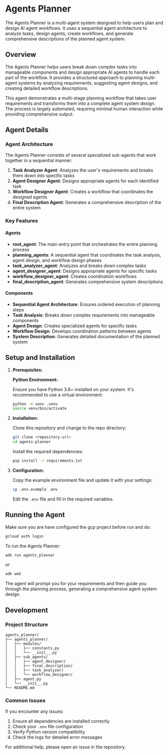 # Agents Planner

The Agents Planner is a multi-agent system designed to help users plan and design AI agent workflows. It uses a sequential agent architecture to analyze tasks, design agents, create workflows, and generate comprehensive descriptions of the planned agent system.

## Overview

The Agents Planner helps users break down complex tasks into manageable components and design appropriate AI agents to handle each part of the workflow. It provides a structured approach to planning multi-agent systems by analyzing requirements, suggesting agent designs, and creating detailed workflow descriptions.

This agent demonstrates a multi-stage planning workflow that takes user requirements and transforms them into a complete agent system design. The process is largely automated, requiring minimal human interaction while providing comprehensive output.

## Agent Details

### Agent Architecture

The Agents Planner consists of several specialized sub-agents that work together in a sequential manner:

1. **Task Analyzer Agent**: Analyzes the user's requirements and breaks them down into specific tasks
2. **Agent Designer Agent**: Designs appropriate agents for each identified task
3. **Workflow Designer Agent**: Creates a workflow that coordinates the designed agents
4. **Final Description Agent**: Generates a comprehensive description of the entire system

### Key Features

#### Agents

- **root_agent**: The main entry point that orchestrates the entire planning process
- **planning_agents**: A sequential agent that coordinates the task analysis, agent design, and workflow design phases
- **task_analyzer_agent**: Analyzes and breaks down complex tasks
- **agent_designer_agent**: Designs appropriate agents for specific tasks
- **workflow_designer_agent**: Creates coordination workflows
- **final_description_agent**: Generates comprehensive system descriptions

#### Components

- **Sequential Agent Architecture**: Ensures ordered execution of planning steps
- **Task Analysis**: Breaks down complex requirements into manageable components
- **Agent Design**: Creates specialized agents for specific tasks
- **Workflow Design**: Develops coordination patterns between agents
- **System Description**: Generates detailed documentation of the planned system

## Setup and Installation

1. **Prerequisites:**

   **Python Environment:**

   Ensure you have Python 3.8+ installed on your system. It's recommended to use a virtual environment:

   ```bash
   python -m venv .venv
   source venv/bin/activate
   ```

2. **Installation:**

   Clone this repository and change to the repo directory:

   ```bash
   git clone <repository-url>
   cd agents-planner
   ```

   Install the required dependencies:

   ```bash
   pip install -r requirements.txt
   ```

3. **Configuration:**

   Copy the example environment file and update it with your settings:

   ```bash
   cp .env.example .env
   ```

   Edit the `.env` file and fill in the required variables.

## Running the Agent

Make sure you are have configured the gcp project before run and do:

```bash
gcloud auth login
```

To run the Agents Planner:

```bash
adk run agents_planner
```

or

```bash
adk web
```

The agent will prompt you for your requirements and then guide you through the planning process, generating a comprehensive agent system design.

## Development

### Project Structure

```
agents_planner/
├── agents_planner/
│   ├── modules/
│   │   ├── constants.py
│   │   └── __init__.py
│   ├── sub_agents/
│   │   ├── agent_designer/
│   │   ├── final_description/
│   │   ├── task_analyzer/
│   │   └── workflow_designer/
│   ├── agent.py
│   └── __init__.py
└── README.md
```

### Common Issues

If you encounter any issues:

1. Ensure all dependencies are installed correctly
2. Check your `.env` file configuration
3. Verify Python version compatibility
4. Check the logs for detailed error messages

For additional help, please open an issue in the repository.
